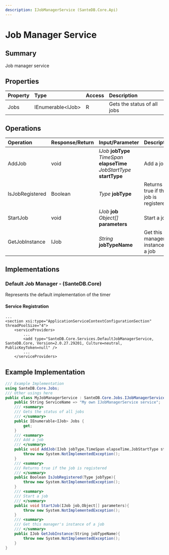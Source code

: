 ```yaml
---
description: IJobManagerService (SanteDB.Core.Api)
---
```


# Job Manager Service

## Summary

Job manager service

## Properties

| Property | Type | Access | Description |
| :--- | :--- | :--- | :--- |
| Jobs | IEnumerable&lt;IJob&gt; | R | Gets the status of all jobs |

## Operations

| Operation | Response/Return | Input/Parameter | Description |
| :--- | :--- | :--- | :--- |
| AddJob | void | _IJob_ **jobType** _TimeSpan_ **elapseTime** _JobStartType_ **startType** | Add a job |
| IsJobRegistered | Boolean | _Type_ **jobType** | Returns true if the job is registered |
| StartJob | void | _IJob_ **job** _Object\[\]_ **parameters** | Start a job |
| GetJobInstance | IJob | _String_ **jobTypeName** | Get this manager's instance of a job |

## Implementations

### Default Job Manager - \(SanteDB.Core\)

Represents the default implementation of the timer

#### Service Registration

```markup
...
<section xsi:type="ApplicationServiceContextConfigurationSection" threadPoolSize="4">
    <serviceProviders>
        ...
        <add type="SanteDB.Core.Services.DefaultJobManagerService, SanteDB.Core, Version=2.0.27.29201, Culture=neutral, PublicKeyToken=null" />
        ...
    </serviceProviders>
```

## Example Implementation

```csharp
/// Example Implementation
using SanteDB.Core.Jobs;
/// Other usings here
public class MyJobManagerService : SanteDB.Core.Jobs.IJobManagerService { 
    public String ServiceName => "My own IJobManagerService service";
    /// <summary>
    /// Gets the status of all jobs
    /// </summary>
    public IEnumerable<IJob> Jobs {
        get;
    }
    /// <summary>
    /// Add a job
    /// </summary>
    public void AddJob(IJob jobType,TimeSpan elapseTime,JobStartType startType){
        throw new System.NotImplementedException();
    }
    /// <summary>
    /// Returns true if the job is registered
    /// </summary>
    public Boolean IsJobRegistered(Type jobType){
        throw new System.NotImplementedException();
    }
    /// <summary>
    /// Start a job
    /// </summary>
    public void StartJob(IJob job,Object[] parameters){
        throw new System.NotImplementedException();
    }
    /// <summary>
    /// Get this manager's instance of a job
    /// </summary>
    public IJob GetJobInstance(String jobTypeName){
        throw new System.NotImplementedException();
    }
}
```


